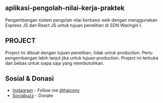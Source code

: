 ## aplikasi-pengolah-nilai-kerja-praktek
Pengembangan sistem pengolah nilai berbasis web dengan menggunakan Express JS dan React JS untuk tujuan penelitian di SDN Waringin I.

## PROJECT
Project ini dibuat dengan tujuan penelitian, tidak untuk production. Perlu pengembangan lebih lanjut jika untuk tujuan production. Project ini terbuka dan bebas untuk siapa saja yang membutuhkan.

## Sosial & Donasi
- [Instagram](https://instagram.com) - Follow me [@haicony](https://instagram.com/hai.cony)
- [Sociabuzz](https://sociabuzz.com/haicony/donate) - Donate
